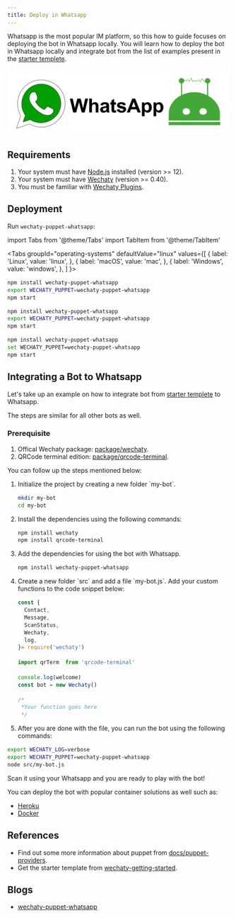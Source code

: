 ```yaml
---
title: Deploy in Whatsapp
---
```


Whatsapp  is the most popular IM platform, so this how to guide focuses on deploying the bot in Whatsapp locally. You will learn how to deploy the bot in Whatsapp locally and integrate bot from the list of examples present in the [starter templete](https://github.com/wechaty/wechaty-getting-started).

![Deploy in WeChat](../../static/img/docs/howto/deploy-whatsapp/deploy-whatsapp.webp)

## Requirements

1. Your system must have [Node.js](https://nodejs.org/en/download/package-manager/) installed (version >= 12).
2. Your system must have [Wechaty](https://github.com/wechaty/wechaty) (version >= 0.40).
3. You must be familiar with [Wechaty Plugins](https://www.npmjs.com/package/wechaty-plugin-contrib).

## Deployment

Run `wechaty-puppet-whatsapp`:

<!-- MDX import -->
import Tabs from '@theme/Tabs'
import TabItem from '@theme/TabItem'

<Tabs
  groupId="operating-systems"
  defaultValue="linux"
  values={[
    { label: 'Linux',   value: 'linux', },
    { label: 'macOS',   value: 'mac', },
    { label: 'Windows', value: 'windows', },
  ]
}>

<TabItem value="linux">

```sh
npm install wechaty-puppet-whatsapp
export WECHATY_PUPPET=wechaty-puppet-whatsapp
npm start
```

</TabItem>
<TabItem value="mac">

```sh
npm install wechaty-puppet-whatsapp
export WECHATY_PUPPET=wechaty-puppet-whatsapp
npm start
```

</TabItem>
<TabItem value="windows">

```sh
npm install wechaty-puppet-whatsapp
set WECHATY_PUPPET=wechaty-puppet-whatsapp
npm start
```

</TabItem>
</Tabs>

## Integrating a Bot to Whatsapp

Let's take up an example on how to integrate bot from [starter templete](https://github.com/wechaty/wechaty-getting-started) to Whatsapp.

The steps are similar for all other bots as well.

### Prerequisite

1. Offical Wechaty package: [package/wechaty](https://www.npmjs.com/package/wechaty).
2. QRCode terminal edition: [package/qrcode-terminal](https://www.npmjs.com/package/qrcode-terminal).

You can follow up the steps mentioned below:

<ol><li> Initialize the project by creating a new folder `my-bot`.</li>

```bash
mkdir my-bot
cd my-bot
```

<li> Install the dependencies using the following commands:</li>

```bash
npm install wechaty
npm install qrcode-terminal
```

<li> Add the dependencies for using the bot with Whatsapp.</li>

```bash
npm install wechaty-puppet-whatsapp
```

<li> Create a new folder `src` and add a file `my-bot.js`. Add your custom functions to the code snippet below:</li>

```ts
const {
  Contact,
  Message,
  ScanStatus,
  Wechaty,
  log,
}= require('wechaty')

import qrTerm  from 'qrcode-terminal'

console.log(welcome)
const bot = new Wechaty()

/*
 *Your function goes here
 */
```

<li> After you are done with the file, you can run the bot using the following commands:</li></ol>

```bash
export WECHATY_LOG=verbose
export WECHATY_PUPPET=wechaty-puppet-whatsapp
node src/my-bot.js
```

Scan it using your Whatsapp and you are ready to play with the bot!

You can deploy the bot with popular container solutions as well such as:

* [Heroku](#a)
* [Docker](#b)

## References

* Find out some more information about puppet from [docs/puppet-providers](https://wechaty.js.org/docs/puppet-providers/).
* Get the starter template from [wechaty-getting-started](https://github.com/wechaty/wechaty-getting-started).

## Blogs

* [wechaty-puppet-whatsapp](https://wechaty.js.org/2021/02/15/publishment-of-wechaty-whatsapp-puppet)
